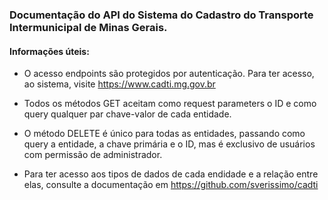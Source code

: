 ### Documentação do API do Sistema do Cadastro do Transporte Intermunicipal de Minas Gerais.

#### Informações úteis:
* O acesso endpoints são protegidos por autenticação. Para ter acesso, ao sistema, visite https://www.cadti.mg.gov.br

* Todos os métodos GET aceitam como request parameters o ID e como query qualquer par chave-valor de cada entidade.

* O método DELETE é único para todas as entidades, passando como query a entidade, a chave primária e o ID, mas é exclusivo de usuários com permissão de administrador.

* Para ter acesso aos tipos de dados de cada endidade e a relação entre elas, consulte a documentação em https://github.com/sverissimo/cadti